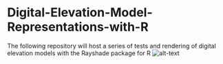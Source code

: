 # Digital-Elevation-Model-Representations-with-R
The following repository will host a series of tests and rendering of digital elevation models with the Rayshade package for R
![alt-text](https://github.com/jordan10793/Digital-Elevation-Model-Representations-with-R/cr.gif)
